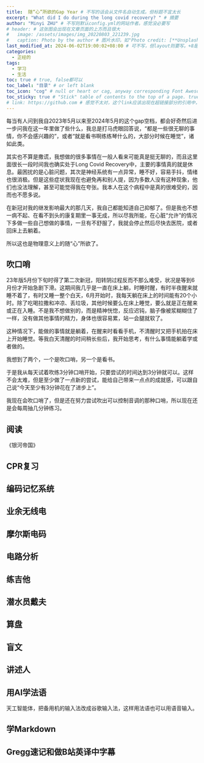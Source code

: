 ```yaml
---
title:  随“心”所欲的Gap Year # 不写的话会从文件名自动生成。但标题不宜太长
excerpt: "What did I do during the long covid recovery? " # 摘要
author: "Minyi ZHU" # 不写则默认config.yml的网站作者。感觉没必要写
# header: # 这张图会出现在文章页面的上方而且很大
#   image: /assets/images/img_20220803_221239.jpg
#   caption: Photo by the author # 图片水印，如"Photo credit: [**Unsplash**](https://unsplash.com)"
last_modified_at: 2024-06-02T19:00:02+08:00 # 可不写，但layout则要写。+8是东八区
categories: 
  - 正经的
tags:
  - 学习
  - 生活
toc: true # true, false都可以
toc_label: "目录" # or left blank
toc_icon: "cog" # null or heart or cag, anyway corresponding Font Awesome icon name (without fa prefix)
toc_sticky: true # "Stick" table of contents to the top of a page. true: toc floats. false: toc fixed
# link: https://github.com # 感觉不太对，这个link应该出现在超链接部分的引用中，但是试验后发现会变成文章标题的url，所以注释掉了
---
```



每当有人问到我自2023年5月以来至2024年5月的这个gap空档，都会好奇然后进一步问我在这一年里做了些什么，我总是打马虎眼回答说，“都是一些很无聊的事情，你不会感兴趣的”，或者“就是看书啊练练琴什么的，大部分时候在睡觉”，诸如此类。

其实也不算是撒谎，我想做的很多事情在一般人看来可能真是挺无聊的，而且这里面很长一段时间我也确实处于Long Covid Recovery中，主要的事情真的就是休息。最困扰的是心脏问题，其次是神经系统有一点异常，睡不好，容易手抖，情绪也很消极。但是这些症状我现在也避免再和别人提，因为多数人没有这种现象，他们也没法理解，甚至可能觉得我在夸张。我本人在这个病程中是真的很难受的，因而也不愿多说。

在新冠对我的继发影响最大的那几天，我自己都能知道自己抑郁了。但是我也不想一病不起、在看不到头的康复期里一事无成，所以尽我所能，在心脏“允许”的情况下多做一些自己想做的事情，一旦有不舒服了，我就会停止然后尽快去医院，或者回床上去躺着。

所以这也是物理意义上的随“心”所欲了。

## 吹口哨

23年版5月份下旬时得了第二次新冠，阳转阴过程反而不那么难受，状况是等到6月份才开始急剧下滑。这期间我几乎是一直在床上躺，时睡时醒，有时半夜醒来就睡不着了，有时又睡一整个白天，6月开始时，我每天躺在床上的时间能有20个小时。除了吃喝拉撒和冲凉、丢垃圾，其他时候要么在床上睡觉，要么就是正在醒来或正在入睡。不是我不想做别的，而是精神恍惚，反应迟钝，脑子像被浆糊糊住了一样，没有做其他事情的精力，身体也很容易累，站一会腿就软了。

这种情况下，能做的事情就是躺着，在醒来时看看手机，不清醒时又把手机拍在床上开始睡觉。等我白天清醒的时间稍长些后，我开始思考，有什么事情能躺着学或者做的。

我想到了两个，一个是吹口哨，另一个是看书。

于是我从每天试着吹练3分钟口哨开始，只要尝试的时间达到3分钟就可以。这样不会太难，但是至少做了一点新的尝试，能给自己带来一点点的成就感，可以跟自己说“今天至少有3分钟花在了进步上”。

我现在会吹口哨了，但是还在努力尝试吹出可以控制音调的那种口哨，所以现在还是会每周抽几分钟练习。

## 阅读

《银河帝国》

## CPR复习

## 编码记忆系统

## 业余无线电

## 摩尔斯电码

## 电路分析

## 练吉他

## 潜水员戴夫

## 算盘 

## 盲文



## 讲述人

## 用AI学法语

天工智能体，把备用机的输入法改成谷歌输入法，这样用法语也可以用语音输入。

## 学Markdown

## Gregg速记和做B站英译中字幕